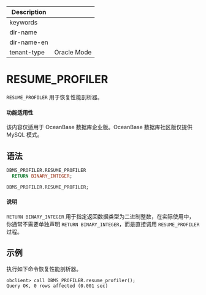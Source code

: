 | Description   |                 |
|---------------|-----------------|
| keywords      |                 |
| dir-name      |                 |
| dir-name-en   |                 |
| tenant-type   | Oracle Mode     |

# RESUME_PROFILER

`RESUME_PROFILER` 用于恢复性能剖析器。

  <main id="notice" >
    <h4>功能适用性</h4>
    <p>该内容仅适用于 OceanBase 数据库企业版。OceanBase 数据库社区版仅提供 MySQL 模式。</p>
  </main>

## 语法

```sql
DBMS_PROFILER.RESUME_PROFILER 
  RETURN BINARY_INTEGER; 

DBMS_PROFILER.RESUME_PROFILER; 
```

<main id="notice" type='explain'>
    <h4>说明</h4>
    <p><code>RETURN BINARY_INTEGER</code> 用于指定返回数据类型为二进制整数，在实际使用中，你通常不需要单独声明 <code>RETURN BINARY_INTEGER</code>，而是直接调用 <code>RESUME_PROFILER</code> 过程。</p>
  </main>

## 示例

执行如下命令恢复性能剖析器。

```shell
obclient> call DBMS_PROFILER.resume_profiler();
Query OK, 0 rows affected (0.001 sec)
```
